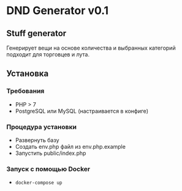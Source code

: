# DND Generator v0.1

## Stuff generator
Генерирует вещи на основе количества и выбранных категорий подходит для торговцев и лута.

## Установка
### Требования
- PHP > 7
- PostgreSQL или MySQL (настраивается в конфиге)

### Процедура установки
- Развернуть базу
- Создать env.php файл из env.php.example
- Запустить public/index.php

### Запуск с помощью Docker
- `docker-compose up`
